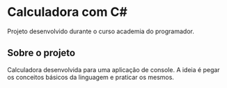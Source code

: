 
# Calculadora com C#

Projeto desenvolvido durante o curso academia do programador.

## Sobre o projeto

Calculadora desenvolvida para uma aplicação de console. A ideia é pegar os conceitos básicos da linguagem e praticar os mesmos.

